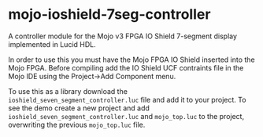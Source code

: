 # mojo-ioshield-7seg-controller
A controller module for the Mojo v3 FPGA IO Shield 7-segment display implemented in Lucid HDL.

In order to use this you must have the Mojo FPGA IO Shield inserted into the Mojo FPGA. Before compiling add the IO Shield UCF contraints file in the Mojo IDE using the Project->Add Component menu.

To use this as a library download the `ioshield_seven_segment_controller.luc` file and add it to your project. To see the demo create a new project and add `ioshield_seven_segment_controller.luc` and `mojo_top.luc` to the project, overwriting the previous `mojo_top.luc` file.
